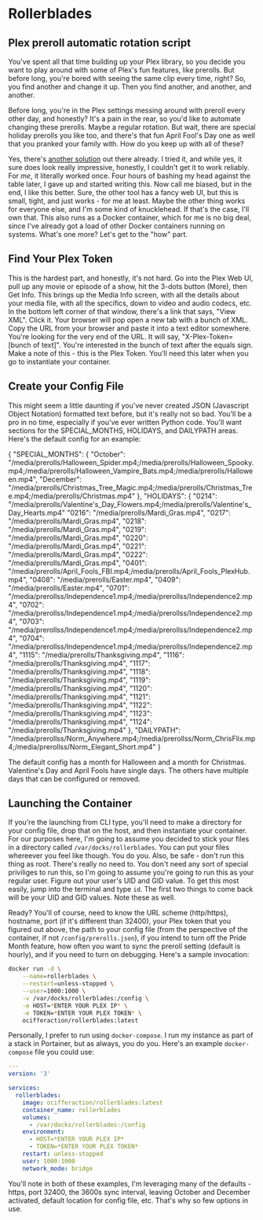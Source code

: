 # Rollerblades

## Plex preroll automatic rotation script

You've spent all that time building up your Plex library, so you decide you want to play around with some of Plex's fun features, like prerolls. But before long, you're bored with seeing the same clip every time, right? So, you find another and change it up. Then you find another, and another, and another.

Before long, you're in the Plex settings messing around with preroll every other day, and honestly? It's a pain in the rear, so you'd like to automate changing these prerolls. Maybe a regular rotation. But wait, there are special holiday prerolls you like too, and there's that fun April Fool's Day one as well that you pranked your family with. How do you keep up with all of these?

Yes, there's [another solution](https://github.com/TheHumanRobot/Rollarr) out there already. I tried it, and while yes, it sure does look really impressive, honestly, I couldn't get it to work reliably. For *me*, it literally worked once. Four hours of bashing my head against the table later, I gave up and started writing this. Now call me biased, but in the end, I like this better. Sure, the other tool has a fancy web UI, but this is small, tight, and just works - for me at least. Maybe the other thing works for everyone else, and I'm some kind of knucklehead. If that's the case, I'll own that. This also runs as a Docker container, which for me is no big deal, since I've already got a load of other Docker containers running on systems. What's one more? Let's get to the "how" part.

## Find Your Plex Token

This is the hardest part, and honestly, it's not hard. Go into the Plex Web UI, pull up any movie or episode of a show, hit the 3-dots button (More), then Get Info. This brings up the Media Info screen, with all the details about your media file, with all the specifics, down to video and audio codecs, etc. In the bottom left corner of that window, there's a link that says, "View XML". Click it. Your browser will pop open a new tab with a bunch of XML. Copy the URL from your browser and paste it into a text editor somewhere. You're looking for the very end of the URL. It will say, "X-Plex-Token=[bunch of text]". You're interested in the bunch of text after the equals sign. Make a note of this - this is the Plex Token. You'll need this later when you go to instantiate your container.

## Create your Config File

This might seem a little daunting if you've never created JSON (Javascript Object Notation) formatted text before, but it's really not so bad. You'll be a pro in no time, especially if you've ever written Python code. You'll want sections for the SPECIAL_MONTHS, HOLIDAYS, and DAILYPATH areas. Here's the default config for an example:

{
    "SPECIAL_MONTHS": {
		"October": "/media/prerolls/Halloween_Spider.mp4;/media/prerolls/Halloween_Spooky.mp4;/media/prerolls/Halloween_Vampire_Bats.mp4;/media/prerolls/Halloween.mp4",
		"December": "/media/prerolls/Christmas_Tree_Magic.mp4;/media/prerolls/Christmas_Tree.mp4;/media/prerolls/Christmas.mp4"
    },
    "HOLIDAYS": {
		"0214": "/media/prerolls/Valentine's_Day_Flowers.mp4;/media/prerolls/Valentine's_Day_Hearts.mp4"
		"0216": "/media/prerolls/Mardi_Gras.mp4",
		"0217": "/media/prerolls/Mardi_Gras.mp4",
		"0218": "/media/prerolls/Mardi_Gras.mp4",
		"0219": "/media/prerolls/Mardi_Gras.mp4",
		"0220": "/media/prerolls/Mardi_Gras.mp4",
		"0221": "/media/prerolls/Mardi_Gras.mp4",
		"0222": "/media/prerolls/Mardi_Gras.mp4",
        "0401": "/media/prerolls/April_Fools_FBI.mp4;/media/prerolls/April_Fools_PlexHub.mp4",
		"0408": "/media/prerolls/Easter.mp4",
		"0409": "/media/prerolls/Easter.mp4",
		"0701": "/media/prerollss/Independence1.mp4;/media/prerollss/Independence2.mp4",
		"0702": "/media/prerollss/Independence1.mp4;/media/prerollss/Independence2.mp4",
		"0703": "/media/prerollss/Independence1.mp4;/media/prerollss/Independence2.mp4",
		"0704": "/media/prerollss/Independence1.mp4;/media/prerollss/Independence2.mp4",
		"1115": "/media/prerolls/Thanksgiving.mp4",
		"1116": "/media/prerolls/Thanksgiving.mp4",
		"1117": "/media/prerolls/Thanksgiving.mp4",
		"1118": "/media/prerolls/Thanksgiving.mp4",
		"1119": "/media/prerolls/Thanksgiving.mp4",
		"1120": "/media/prerolls/Thanksgiving.mp4",
		"1121": "/media/prerolls/Thanksgiving.mp4",
		"1122": "/media/prerolls/Thanksgiving.mp4",
		"1123": "/media/prerolls/Thanksgiving.mp4",
		"1124": "/media/prerolls/Thanksgiving.mp4"
    },
    "DAILYPATH": "/media/prerollss/Norm_Anywhere.mp4;/media/prerollss/Norm_ChrisFlix.mp4;/media/prerollss/Norm_Elegant_Short.mp4"
}

The default config has a month for Halloween and a month for Christmas. Valentine's Day and April Fools have single days. The others have multiple days that can be configured or removed.

## Launching the Container

If you're the launching from CLI type, you'll need to make a directory for your config file, drop that on the host, and then instantiate your container. For our purposes here, I'm going to assume you decided to stick your files in a directory called `/var/docks/rollerblades`. You can put your files whereever you feel like though. You do you. Also, be safe - don't run this thing as root. There's really no need to. You don't need any sort of special priviliges to run this, so I'm going to assume you're going to run this as your regular user. Figure out your user's UID and GID value. To get this most easily, jump into the terminal and type `id`. The first two things to come back will be your UID and GID values. Note these as well.

Ready? You'll of course, need to know the URL scheme (http/https), hostname, port (if it's different than 32400), your Plex token that you figured out above, the path to your config file (from the perspective of the container, if not `/config/prerolls.json`), if you intend to turn off the Pride Month feature, how often you want to sync the preroll setting (default is hourly), and if you need to turn on debugging. Here's a sample invocation:

```bash
docker run -d \
    --name=rollerblades \
    --restart=unless-stopped \
    --user=1000:1000 \
    -v /var/docks/rollerblades:/config \
    -e HOST=*ENTER YOUR PLEX IP* \
    -e TOKEN=*ENTER YOUR PLEX TOKEN* \
    ocifferaction/rollerblades:latest
```

Personally, I prefer to run using `docker-compose`. I run my instance as part of a stack in Portainer, but as always, you do you. Here's an example `docker-compose` file you could use:

```yaml
---
version: '3'

services:
  rollerblades:
    image: ocifferaction/rollerblades:latest
    container_name: rollerblades
    volumes:
      - /var/docks/rollerblades:/config
    environment:
      - HOST=*ENTER YOUR PLEX IP*
      - TOKEN=*ENTER YOUR PLEX TOKEN*
    restart: unless-stopped
    user: 1000:1000
    network_mode: bridge
```

You'll note in both of these examples, I'm leveraging many of the defaults - https, port 32400, the 3600s sync interval, leaving October and December activated, default location for config file, etc. That's why so few options in use.
